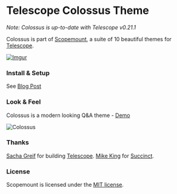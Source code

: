 # Telescope Colossus Theme

*Note: Colossus is up-to-date with Telescope v0.21.1*

Colossus is part of [Scopemount](http://scopemount.startrack.io), a suite of 10 beautiful themes for [Telescope](http://www.telescopeapp.org/).

[![Imgur](http://i.imgur.com/8yYLXiY.jpg)](http://scopemount.startrack.io)

### Install & Setup

See [Blog Post](http://blog.startrack.io/scopemount-theme-colossus/)

### Look & Feel

Colossus is a modern looking Q&A theme - [Demo](http://sm-colossus.meteor.com/)

![Colossus](http://i.imgur.com/gJJSvXG.png)

### Thanks

[Sacha Greif](https://github.com/SachaG) for building [Telescope](https://github.com/TelescopeJS/Telescope).
[Mike King](https://github.com/micjamking) for [Succinct](http://mikeking.io/succinct/).

### License

Scopemount is licensed under the [MIT license](http://opensource.org/licenses/MIT).
